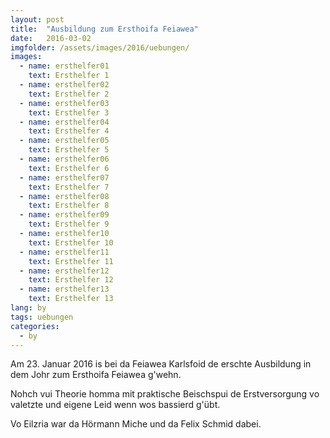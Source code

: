 ```yaml
---
layout: post
title:  "Ausbildung zum Ersthoifa Feiawea"
date:   2016-03-02
imgfolder: /assets/images/2016/uebungen/
images:
  - name: ersthelfer01
    text: Ersthelfer 1
  - name: ersthelfer02
    text: Ersthelfer 2
  - name: ersthelfer03
    text: Ersthelfer 3
  - name: ersthelfer04
    text: Ersthelfer 4
  - name: ersthelfer05
    text: Ersthelfer 5
  - name: ersthelfer06
    text: Ersthelfer 6
  - name: ersthelfer07
    text: Ersthelfer 7
  - name: ersthelfer08
    text: Ersthelfer 8
  - name: ersthelfer09
    text: Ersthelfer 9
  - name: ersthelfer10
    text: Ersthelfer 10
  - name: ersthelfer11
    text: Ersthelfer 11
  - name: ersthelfer12
    text: Ersthelfer 12
  - name: ersthelfer13
    text: Ersthelfer 13
lang: by
tags: uebungen
categories:
  - by
---
```

Am 23. Januar 2016 is bei da Feiawea Karlsfoid de erschte Ausbildung in dem Johr zum Ersthoifa Feiawea g'wehn.

Nohch vui Theorie homma mit praktische Beischspui de Erstversorgung vo valetzte und eigene Leid wenn wos bassierd g'übt.

Vo Eilzria war da Hörmann Miche und da Felix Schmid dabei.
